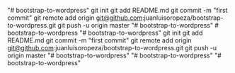 "# bootstrap-to-wordpress"  git init git add README.md git commit -m "first commit" git remote add origin git@github.com:juanluisoropeza/bootstrap-to-wordpress.git git push -u origin master
"# bootstrap-to-wordpress" 
#   b o o t s t r a p - t o - w o r d p r e s s  
 "# bootstrap-to-wordpress"  git init git add README.md git commit -m "first commit" git remote add origin git@github.com:juanluisoropeza/bootstrap-to-wordpress.git git push -u origin master
"# bootstrap-to-wordpress" 
"# bootstrap-to-wordpress" 
"# bootstrap-to-wordpress" 
